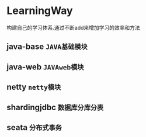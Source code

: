 # LearningWay
构建自己的学习体系.通过不断add来增加学习的效率和方法


## java-base  `JAVA基础模块`


## java-web  `JAVAweb模块`

## netty `netty模块`

## shardingjdbc `数据库分库分表` 


## seata `分布式事务`